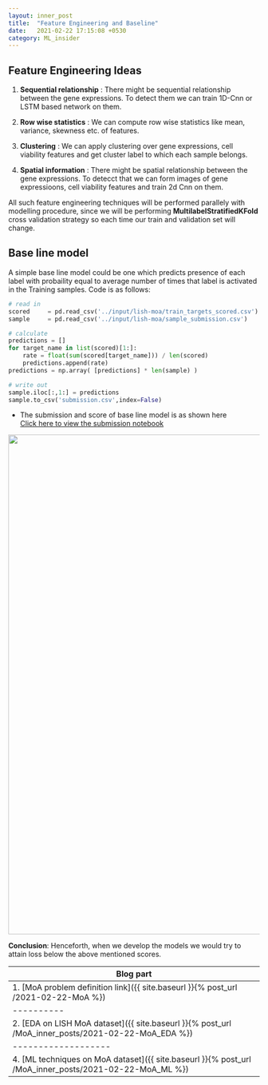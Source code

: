 ```yaml
---
layout: inner_post
title:  "Feature Engineering and Baseline"
date:   2021-02-22 17:15:08 +0530
category: ML_insider
---
```


## Feature Engineering Ideas

1) **Sequential relationship** : There might be sequential relationship between the gene expressions. To detect them we can train 1D-Cnn or LSTM based network on them.

2) **Row wise statistics** : We can compute row wise statistics like mean, variance, skewness etc.  of features.

3) **Clustering** : We can apply clustering over gene expressions, cell viability features and get cluster label to which each sample belongs.

4) **Spatial information** : There might be spatial relationship between the gene expressions. To detecct that we can form images of gene expressioons, cell viability features and train 2d Cnn on them.

All such feature engineering techniques will be performed parallely with modelling procedure, since we will be performing **MultilabelStratifiedKFold** cross validation strategy so each time our train and validation set will change.

## Base line model

A simple base line model could be one which predicts presence of each label with probaility equal to average number of times that label is activated in the Training samples. Code is as follows:


```python
# read in 
scored     = pd.read_csv('../input/lish-moa/train_targets_scored.csv')
sample     = pd.read_csv('../input/lish-moa/sample_submission.csv')

# calculate
predictions = []
for target_name in list(scored)[1:]:
    rate = float(sum(scored[target_name])) / len(scored)
    predictions.append(rate)
predictions = np.array( [predictions] * len(sample) )

# write out
sample.iloc[:,1:] = predictions
sample.to_csv('submission.csv',index=False)
```

* The submission and score of base line model is as shown here <br>
[Click here to view the submission notebook](https://www.kaggle.com/sailoromkar/cs1-notebook-1-baseline-svm-lr-models?scriptVersionId=54195227)



<img src="https://i.ibb.co/C0BsnX7/Screenshot-2021-02-13-at-1-28-20-PM.png" width="1000px"/>

**Conclusion**: Henceforth, when we develop the models we would try to attain loss below the above mentioned scores.


|Blog part| 
|----------|
|1. [MoA problem definition link]({{ site.baseurl }}{% post_url /2021-02-22-MoA %})|
|----------|
|2. [EDA on LISH MoA dataset]({{ site.baseurl }}{% post_url /MoA_inner_posts/2021-02-22-MoA_EDA %})|
|-------------------|
|4. [ML techniques on MoA dataset]({{ site.baseurl }}{% post_url /MoA_inner_posts/2021-02-22-MoA_ML %})